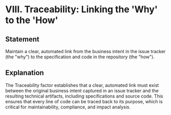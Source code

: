 # VIII. Traceability: Linking the 'Why' to the 'How'

## Statement

Maintain a clear, automated link from the business intent in the issue tracker (the "why") to the specification and code in the repository (the "how").

## Explanation

The Traceability factor establishes that a clear, automated link must exist between the original business intent captured in an issue tracker and the resulting technical artifacts, including specifications and source code. This ensures that every line of code can be traced back to its purpose, which is critical for maintainability, compliance, and impact analysis.
